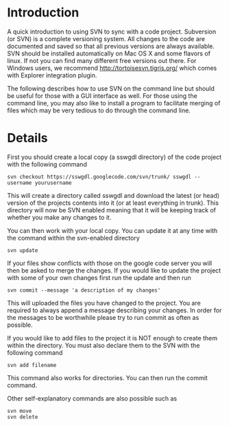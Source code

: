 # Introduction #

A quick introduction to using SVN to sync with a code project.  Subversion (or SVN) is a complete versioning system.  All changes to the code are documented and saved so that all previous versions are always available.  SVN should be installed automatically on Mac OS X and some flavors of linux.  If not you can find many different free versions out there.  For Windows users, we recommend http://tortoisesvn.tigris.org/ which comes with Explorer integration plugin.

The following describes how to use SVN on the command line but should be useful for those with a GUI interface as well.  For those using the command line, you may also like to install a program to facilitate merging of files which may be very tedious to do through the command line.

# Details #

First you should create a local copy (a sswgdl directory) of the code project with the following command
```
svn checkout https://sswgdl.googlecode.com/svn/trunk/ sswgdl --username yourusername
```
This will create a directory called sswgdl and download the latest (or head) version of the projects contents into it (or at least everything in trunk).  This directory will now be SVN enabled meaning that it will be keeping track of whether you make any changes to it.

You can then work with your local copy.  You can update it at any time with the command within the svn-enabled directory
```
svn update
```
If your files show conflicts with those on the google code server you will then be asked to merge the changes.  If you would like to update the project with some of your own changes first run the update and then run
```
svn commit --message 'a description of my changes'
```
This will uploaded the files you have changed to the project.  You are required to always append a message describing your changes.  In order for the messages to be worthwhile please try to run commit as often as possible.

If you would like to add files to the project it is NOT enough to create them within the directory.  You must also declare them to the SVN with the following command
```
svn add filename
```
This command also works for directories.  You can then run the commit command.

Other self-explanatory commands are also possible such as
```
svn move
svn delete
```